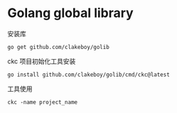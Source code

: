# Golang global library

安装库
```
go get github.com/clakeboy/golib
```

ckc 项目初始化工具安装

```
go install github.com/clakeboy/golib/cmd/ckc@latest
```

工具使用
```
ckc -name project_name
```